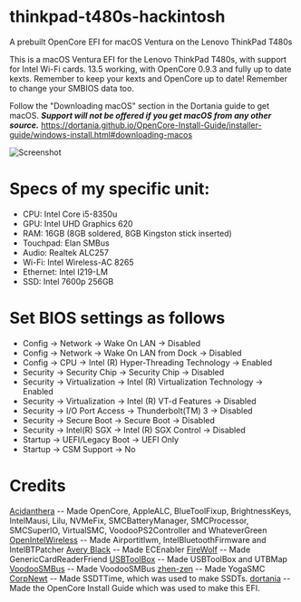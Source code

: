 # thinkpad-t480s-hackintosh
 A prebuilt OpenCore EFI for macOS Ventura on the Lenovo ThinkPad T480s

This is a macOS Ventura EFI for the Lenovo ThinkPad T480s, with support for Intel Wi-Fi cards. 13.5 working, with OpenCore 0.9.3 and fully up to date kexts. Remember to keep your kexts and OpenCore up to date! Remember to change your SMBIOS data too.

Follow the "Downloading macOS" section in the Dortania guide to get macOS. ***Support will not be offered if you get macOS from any other source.*** https://dortania.github.io/OpenCore-Install-Guide/installer-guide/windows-install.html#downloading-macos

![Screenshot](https://github.com/Lost-Entrepreneur439/thinkpad-t480s-hackintosh/blob/main/untitled.png)

# Specs of my specific unit:
- CPU: Intel Core i5-8350u
- GPU: Intel UHD Graphics 620
- RAM: 16GB (8GB soldered, 8GB Kingston stick inserted)
- Touchpad: Elan SMBus
- Audio: Realtek ALC257
- Wi-Fi: Intel Wireless-AC 8265
- Ethernet: Intel I219-LM
- SSD: Intel 7600p 256GB

# Set BIOS settings as follows
- Config -> Network -> Wake On LAN -> Disabled
- Config -> Network -> Wake On LAN from Dock -> Disabled
- Config -> CPU -> Intel (R) Hyper-Threading Technology -> Enabled
- Security -> Security Chip -> Security Chip -> Disabled
- Security -> Virtualization -> Intel (R) Virtualization Technology -> Enabled
- Security -> Virtualization -> Intel (R) VT-d Features -> Disabled
- Security -> I/O Port Access -> Thunderbolt(TM) 3 -> Disabled
- Security -> Secure Boot -> Secure Boot -> Disabled
- Security -> Intel(R) SGX -> Intel (R) SGX Control -> Disabled
- Startup -> UEFI/Legacy Boot -> UEFI Only
- Startup -> CSM Support -> No

# Credits
[Acidanthera](https://github.com/acidanthera) -- Made OpenCore, AppleALC, BlueToolFixup, BrightnessKeys, IntelMausi, Lilu, NVMeFix, SMCBatteryManager, SMCProcessor, SMCSuperIO, VirtualSMC, VoodooPS2Controller and WhateverGreen
[OpenIntelWireless](https://github.com/OpenIntelWireless) -- Made Airportitlwm, IntelBluetoothFirmware and IntelBTPatcher
[Avery Black](https://github.com/1Revenger1) -- Made ECEnabler
[FireWolf](https://github.com/0xFireWolf) -- Made GenericCardReaderFriend
[USBToolBox](https://github.com/USBToolBox) -- Made USBToolBox and UTBMap
[VoodooSMBus](https://github.com/VoodooSMBus) -- Made VoodooSMBus
[zhen-zen](https://github.com/zhen-zen) -- Made YogaSMC
[CorpNewt](https://github.com/corpnewt) -- Made SSDTTime, which was used to make SSDTs.
[dortania](https://github.com/dortania) -- Made the OpenCore Install Guide which was used to make this EFI.